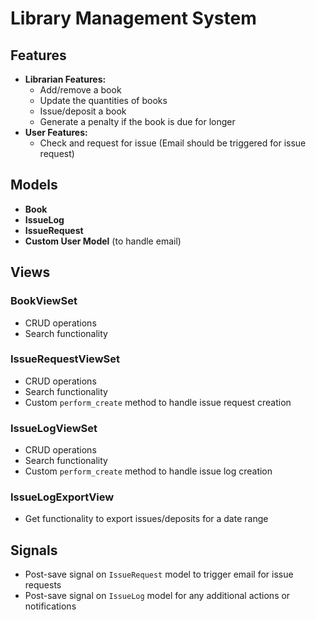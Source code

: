 # Library Management System

## Features

- **Librarian Features:**
  - Add/remove a book
  - Update the quantities of books
  - Issue/deposit a book
  - Generate a penalty if the book is due for longer
- **User Features:**
  - Check and request for issue (Email should be triggered for issue request)

## Models

- **Book**
- **IssueLog**
- **IssueRequest**
- **Custom User Model** (to handle email)

## Views

### BookViewSet

- CRUD operations
- Search functionality

### IssueRequestViewSet

- CRUD operations
- Search functionality
- Custom `perform_create` method to handle issue request creation

### IssueLogViewSet

- CRUD operations
- Search functionality
- Custom `perform_create` method to handle issue log creation

### IssueLogExportView

- Get functionality to export issues/deposits for a date range

## Signals

- Post-save signal on `IssueRequest` model to trigger email for issue requests
- Post-save signal on `IssueLog` model for any additional actions or notifications

